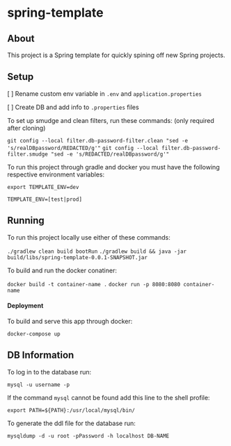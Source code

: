 # spring-template

## About

This project is a Spring template for quickly spining off new Spring projects.

## Setup

[ ] Rename custom env variable in `.env` and `application.properties`

[ ] Create DB and add info to `.properties` files


To set up smudge and clean filters, run these commands: (only required after cloning)

`git config --local filter.db-password-filter.clean "sed -e 's/realDBpassword/REDACTED/g'"`
`git config --local filter.db-password-filter.smudge "sed -e 's/REDACTED/realDBpassword/g'"`

To run this project through gradle and docker you must have the following respective environment variables:

`export TEMPLATE_ENV=dev`

`TEMPLATE_ENV=[test|prod]`

## Running

To run this project locally use either of these commands:

`./gradlew clean build bootRun`
`./gradlew build && java -jar build/libs/spring-template-0.0.1-SNAPSHOT.jar`

To build and run the docker conatiner:

`docker build -t container-name .`
`docker run -p 8080:8080 container-name`

#### Deployment
To build and serve this app through docker:

`docker-compose up`

## DB Information

To log in to the database run:

`mysql -u username -p`

If the command `mysql` cannot be found add this line to the shell profile:

`export PATH=${PATH}:/usr/local/mysql/bin/`

To generate the ddl file for the database run:

`mysqldump -d -u root -pPassword -h localhost DB-NAME`